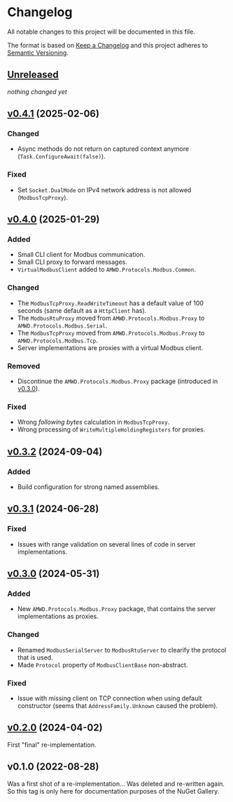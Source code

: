# Changelog

All notable changes to this project will be documented in this file.

The format is based on [Keep a Changelog](https://keepachangelog.com/en/1.1.0/)
and this project adheres to [Semantic Versioning](https://semver.org/spec/v2.0.0.html).

## [Unreleased]

_nothing changed yet_

## [v0.4.1] (2025-02-06)

### Changed

- Async methods do not return on captured context anymore (`Task.ConfigureAwait(false)`).

### Fixed

- Set `Socket.DualMode` on IPv4 network address is not allowed (`ModbusTcpProxy`).


## [v0.4.0] (2025-01-29)

### Added

- Small CLI client for Modbus communication.
- Small CLI proxy to forward messages.
- `VirtualModbusClient` added to `AMWD.Protocols.Modbus.Common`.

### Changed

- The `ModbusTcpProxy.ReadWriteTimeout` has a default value of 100 seconds (same default as a `HttpClient` has).
- The `ModbusRtuProxy` moved from `AMWD.Protocols.Modbus.Proxy` to `AMWD.Protocols.Modbus.Serial`.
- The `ModbusTcpProxy` moved from `AMWD.Protocols.Modbus.Proxy` to `AMWD.Protocols.Modbus.Tcp`.
- Server implementations are proxies with a virtual Modbus client.

### Removed

- Discontinue the `AMWD.Protocols.Modbus.Proxy` package (introduced in [v0.3.0]).

### Fixed

- Wrong _following bytes_ calculation in `ModbusTcpProxy`.
- Wrong processing of `WriteMultipleHoldingRegisters` for proxies.


## [v0.3.2] (2024-09-04)

### Added

- Build configuration for strong named assemblies.


## [v0.3.1] (2024-06-28)

### Fixed

- Issues with range validation on several lines of code in server implementations.


## [v0.3.0] (2024-05-31)

### Added

- New `AMWD.Protocols.Modbus.Proxy` package, that contains the server implementations as proxies.

### Changed

- Renamed `ModbusSerialServer` to `ModbusRtuServer` to clearify the protocol that is used.
- Made `Protocol` property of `ModbusClientBase` non-abstract.

### Fixed

- Issue with missing client on TCP connection when using default constructor (seems that `AddressFamily.Unknown` caused the problem).


## [v0.2.0] (2024-04-02)

First "final" re-implementation.


## v0.1.0 (2022-08-28)

Was a first shot of a re-implementation... Was deleted and re-written again.    
So this tag is only here for documentation purposes of the NuGet Gallery.



[Unreleased]: https://github.com/AM-WD/AMWD.Protocols.Modbus/compare/v0.4.1...HEAD
[v0.4.1]: https://github.com/AM-WD/AMWD.Protocols.Modbus/compare/v0.4.0...v0.4.1
[v0.4.0]: https://github.com/AM-WD/AMWD.Protocols.Modbus/compare/v0.3.2...v0.4.0
[v0.3.2]: https://github.com/AM-WD/AMWD.Protocols.Modbus/compare/v0.3.1...v0.3.2
[v0.3.1]: https://github.com/AM-WD/AMWD.Protocols.Modbus/compare/v0.3.0...v0.3.1
[v0.3.0]: https://github.com/AM-WD/AMWD.Protocols.Modbus/compare/v0.2.0...v0.3.0
[v0.2.0]: https://github.com/AM-WD/AMWD.Protocols.Modbus/tree/v0.2.0
